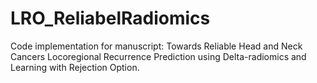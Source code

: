 # LRO_ReliabelRadiomics
Code implementation for manuscript: Towards Reliable Head and Neck Cancers Locoregional Recurrence Prediction using Delta-radiomics and Learning with Rejection Option.
